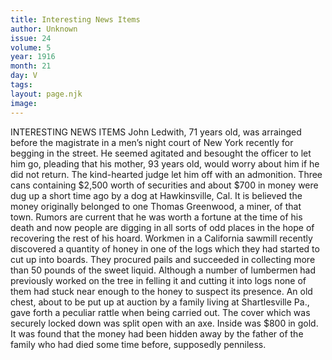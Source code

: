```yaml
---
title: Interesting News Items
author: Unknown
issue: 24
volume: 5
year: 1916
month: 21
day: V
tags:
layout: page.njk
image:
---
```

INTERESTING NEWS ITEMS      John Ledwith, 71 years old, was arrainged before the magistrate in a men’s night court of New York recently for begging in the street. He seemed agitated and besought the officer to let him go, pleading that his mother, 93 years old, would worry about him if he did not return. The kind-hearted judge let him off with an admonition.       Three cans containing $2,500 worth of securities and about $700 in money were dug up a short time ago by a dog at Hawkinsville, Cal. It is believed the money originally belonged to one Thomas Greenwood, a miner, of that town. Rumors are current that he was worth a fortune at the time of his death and now people are digging in all sorts of odd places in the hope of recovering the rest of his hoard.       Workmen in a California sawmill recently discovered a quantity of honey in one of the logs which they had started to cut up into boards. They procured pails and succeeded in collecting more than 50 pounds of the sweet liquid. Although a number of lumbermen had previously worked on the tree in felling it and cutting it into logs none of them had stuck near enough to the honey to suspect its presence.       An old chest, about to be put up at auction by a family living at Shartlesville Pa., gave forth a peculiar rattle when being carried out. The cover which was securely locked down was split open with an axe. Inside was $800 in gold. It was found that the money had been hidden away by the father of the family who had died some time before, supposedly penniless.    

